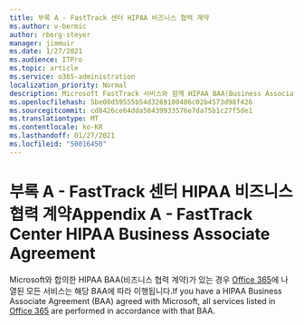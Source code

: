 ```yaml
---
title: 부록 A - FastTrack 센터 HIPAA 비즈니스 협력 계약
ms.author: v-bermic
author: rberg-steyer
manager: jimmuir
ms.date: 1/27/2021
ms.audience: ITPro
ms.topic: article
ms.service: o365-administration
localization_priority: Normal
description: Microsoft FastTrack 서비스와 함께 HIPAA BAA(Business Associate Agreement)가 있는 경우 다음을 제외한 FastTrack Center Benefit for Office 365에 나열된 모든 서비스가 해당 BAA에 포함됩니다.
ms.openlocfilehash: 5be08d59555b54d3269100486c02b4573d98f426
ms.sourcegitcommit: cd8426ce64dda56439933576e7da75b1c27f5de1
ms.translationtype: MT
ms.contentlocale: ko-KR
ms.lasthandoff: 01/27/2021
ms.locfileid: "50016450"
---
```

# <a name="appendix-a---fasttrack-center-hipaa-business-associate-agreement"></a><span data-ttu-id="5bcdd-103">부록 A - FastTrack 센터 HIPAA 비즈니스 협력 계약</span><span class="sxs-lookup"><span data-stu-id="5bcdd-103">Appendix A - FastTrack Center HIPAA Business Associate Agreement</span></span>

<span data-ttu-id="5bcdd-104">Microsoft와 합의한 HIPAA BAA(비즈니스 협력 계약)가 있는 경우 [Office 365](products-and-capabilities.md#office-365)에 나열된 모든 서비스는 해당 BAA에 따라 이행됩니다.</span><span class="sxs-lookup"><span data-stu-id="5bcdd-104">If you have a HIPAA Business Associate Agreement (BAA) agreed with Microsoft, all services listed in [Office 365](products-and-capabilities.md#office-365) are performed in accordance with that BAA.</span></span>


